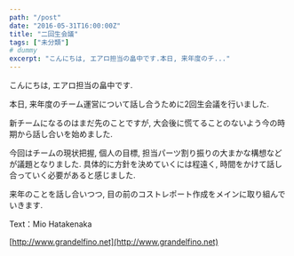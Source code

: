 ```yaml
---
path: "/post"
date: "2016-05-31T16:00:00Z"
title: "二回生会議"
tags: ["未分類"]
# dummy
excerpt: "こんにちは, エアロ担当の畠中です.本日, 来年度のチ..."
---
```




[](31-1.jpg)

こんにちは, エアロ担当の畠中です.

本日, 来年度のチーム運営について話し合うために2回生会議を行いました.

新チームになるのはまだ先のことですが, 大会後に慌てることのないよう今の時期から話し合いを始めました.

今回はチームの現状把握, 個人の目標, 担当パーツ割り振りの大まかな構想などが議題となりました. 具体的に方針を決めていくには程遠く, 時間をかけて話し合っていく必要があると感じました.

来年のことを話し合いつつ, 目の前のコストレポート作成をメインに取り組んでいきます.

Text：Mio Hatakenaka

[http://www.grandelfino.net](http://www.grandelfino.net)

